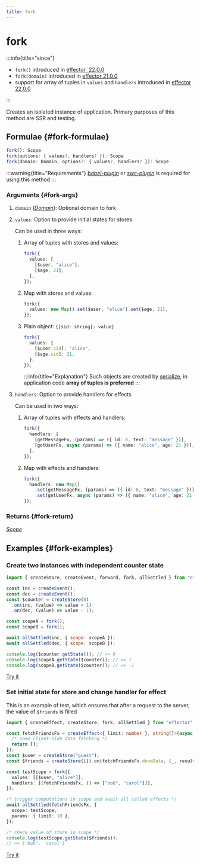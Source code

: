 ```yaml
---
title: fork
---
```


# fork

:::info{title="since"}

- `fork()` introduced in [effector `22.0.0](https://changelog.effector.dev/#effector-22-0-0)
- `fork(domain)` introduced in [effector 21.0.0](https://changelog.effector.dev/#effector-21-0-0)
- support for array of tuples in `values` and `handlers` introduced in [effector 22.0.0](https://changelog.effector.dev/#effector-22-0-0)

:::

Creates an isolated instance of application.
Primary purposes of this method are SSR and testing.

## Formulae {#fork-formulae}

```ts
fork(): Scope
fork(options: { values?, handlers? }): Scope
fork(domain: Domain, options?: { values?, handlers? }): Scope
```

:::warning{title="Requirements"}
[_babel-plugin_](/api/effector/babel-plugin.md) or [_swc-plugin_](https://github.com/effector/swc-plugin) is required for using this method
:::

### Arguments {#fork-args}

1. `domain` ([_Domain_](/api/effector/Domain.md)): Optional domain to fork
2. `values`: Option to provide initial states for stores

   Can be used in three ways:

   1. Array of tuples with stores and values:

      ```ts
      fork({
        values: [
          [$user, "alice"],
          [$age, 21],
        ],
      });
      ```

   2. Map with stores and values:

      ```ts
      fork({
        values: new Map().set($user, "alice").set($age, 21),
      });
      ```

   3. Plain object: `{[sid: string]: value}`

      ```ts
      fork({
        values: {
          [$user.sid]: "alice",
          [$age.sid]: 21,
        },
      });
      ```

      :::info{title="Explanation"}
      Such objects are created by [serialize](/api/effector/serialize.md), in application code **array of tuples is preferred**
      :::

3. `handlers`: Option to provide handlers for effects

   Can be used in two ways:

   1. Array of tuples with effects and handlers:

      ```ts
      fork({
        handlers: [
          [getMessageFx, (params) => ({ id: 0, text: "message" })],
          [getUserFx, async (params) => ({ name: "alice", age: 21 })],
        ],
      });
      ```

   2. Map with effects and handlers:

      ```ts
      fork({
        handlers: new Map()
          .set(getMessageFx, (params) => ({ id: 0, text: "message" }))
          .set(getUserFx, async (params) => ({ name: "alice", age: 21 })),
      });
      ```

### Returns {#fork-return}

[_Scope_](/api/effector/Scope.md)

## Examples {#fork-examples}

### Create two instances with independent counter state

```js
import { createStore, createEvent, forward, fork, allSettled } from "effector";

const inc = createEvent();
const dec = createEvent();
const $counter = createStore(0)
  .on(inc, (value) => value + 1)
  .on(dec, (value) => value - 1);

const scopeA = fork();
const scopeB = fork();

await allSettled(inc, { scope: scopeA });
await allSettled(dec, { scope: scopeB });

console.log($counter.getState()); // => 0
console.log(scopeA.getState($counter)); // => 1
console.log(scopeB.getState($counter)); // => -1
```

[Try it](https://share.effector.dev/dBSC59h8)

### Set initial state for store and change handler for effect

This is an example of test, which ensures that after a request to the server, the value of `$friends` is filled

```ts
import { createEffect, createStore, fork, allSettled } from "effector";

const fetchFriendsFx = createEffect<{ limit: number }, string[]>(async ({ limit }) => {
  /* some client-side data fetching */
  return [];
});
const $user = createStore("guest");
const $friends = createStore([]).on(fetchFriendsFx.doneData, (_, result) => result);

const testScope = fork({
  values: [[$user, "alice"]],
  handlers: [[fetchFriendsFx, () => ["bob", "carol"]]],
});

/* trigger computations in scope and await all called effects */
await allSettled(fetchFriendsFx, {
  scope: testScope,
  params: { limit: 10 },
});

/* check value of store in scope */
console.log(testScope.getState($friends));
// => ['bob', 'carol']
```

[Try it](https://share.effector.dev/gnNbGZuu)
